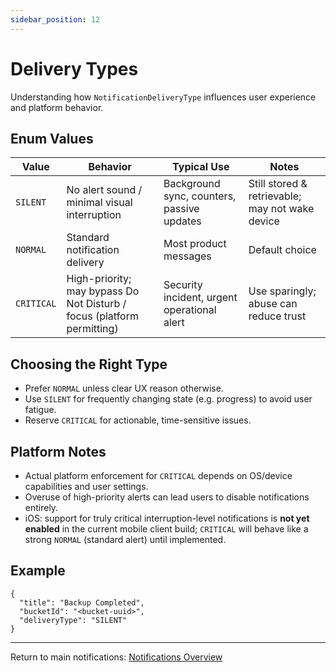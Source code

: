 ```yaml
---
sidebar_position: 12
---
```

# Delivery Types

Understanding how `NotificationDeliveryType` influences user experience and platform behavior.

## Enum Values

| Value | Behavior | Typical Use | Notes |
|-------|----------|-------------|-------|
| `SILENT` | No alert sound / minimal visual interruption | Background sync, counters, passive updates | Still stored & retrievable; may not wake device |
| `NORMAL` | Standard notification delivery | Most product messages | Default choice |
| `CRITICAL` | High-priority; may bypass Do Not Disturb / focus (platform permitting) | Security incident, urgent operational alert | Use sparingly; abuse can reduce trust |

## Choosing the Right Type
- Prefer `NORMAL` unless clear UX reason otherwise.
- Use `SILENT` for frequently changing state (e.g. progress) to avoid user fatigue.
- Reserve `CRITICAL` for actionable, time-sensitive issues.

## Platform Notes
- Actual platform enforcement for `CRITICAL` depends on OS/device capabilities and user settings.
- Overuse of high-priority alerts can lead users to disable notifications entirely.
- iOS: support for truly critical interruption-level notifications is **not yet enabled** in the current mobile client build; `CRITICAL` will behave like a strong `NORMAL` (standard alert) until implemented.

## Example
```jsonc
{
  "title": "Backup Completed",
  "bucketId": "<bucket-uuid>",
  "deliveryType": "SILENT"
}
```

---
Return to main notifications: [Notifications Overview](../notifications)

